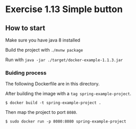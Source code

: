 # Exercise 1.13 Simple button

## How to start

Make sure you have java 8 installed

Build the project with `./mvnw package`

Run with `java -jar ./target/docker-example-1.1.3.jar`

### Buiding process
The following Dockerfile are in this directory.

After building the image with a `tag spring-example-project`.
```
$ docker build -t spring-example-project .
```
Then map the project to port `8080`.

```
$ sudo docker run -p 8080:8080 spring-example-project
```
